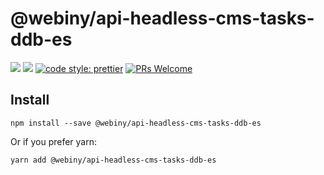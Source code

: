 # @webiny/api-headless-cms-tasks-ddb-es
[![](https://img.shields.io/npm/dw/@webiny/api-headless-cms-tasks-ddb-es.svg)](https://www.npmjs.com/package/@webiny/api-headless-cms-tasks-ddb-es) 
[![](https://img.shields.io/npm/v/@webiny/api-headless-cms-tasks-ddb-es.svg)](https://www.npmjs.com/package/@webiny/api-headless-cms-tasks-ddb-es)
[![code style: prettier](https://img.shields.io/badge/code_style-prettier-ff69b4.svg?style=flat-square)](https://github.com/prettier/prettier)
[![PRs Welcome](https://img.shields.io/badge/PRs-welcome-brightgreen.svg?style=flat-square)](http://makeapullrequest.com)
 
## Install
```
npm install --save @webiny/api-headless-cms-tasks-ddb-es
```

Or if you prefer yarn: 
```
yarn add @webiny/api-headless-cms-tasks-ddb-es
```

